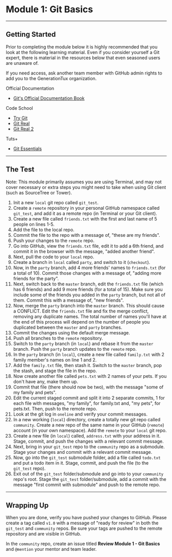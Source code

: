 # Module 1: Git Basics

***

## Getting Started

Prior to completing the module below it is highly recommended that you look at the following learning material. Even if you consider yourself a Git expert, there is material in the resources below that even seasoned users are unaware of.

If you need access, ask another team member with GitHub admin rights to add you to the GenerationTux organization.

Official Documentation

- [Git's Official Documentation Book](http://git-scm.com/book)

Code School

- [Try Git](http://www.codeschool.com/courses/try-git)
- [Git Real](http://www.codeschool.com/courses/git-real)
- [Git Real 2](http://www.codeschool.com/courses/git-real-2)

Tuts+

- [Git Essentials](https://tutsplus.com/course/git-essentials)

***

## The Test

Note: This module primarily assumes you are using Terminal, and may not cover necessary or extra steps you might need to take when using Git client (such as SourceTree or Tower).

1. Init a new `local` git repo called `git_test`.
2. Create a `remote` repository in your personal GitHub namespace called `git_test`, and add it as a remote repo (in Terminal or your Git client).
3. Create a new file called `friends.txt` with the first and last name of 5 people on lines 1-5.
4. Add the file to the local repo.
5. Commit the file to the repo with a message of, "these are my friends".
6. Push your changes to the `remote` repo.
7. Go into GitHub, view the `friends.txt` file, edit it to add a 6th friend, and commit it in the browser with the message, "added another friend".
8. Next, pull the code to your `local` repo.
9. Create a branch in `local` called `party`, and switch to it (`checkout`).
10. Now, in the `party` branch, add 4 more friends' names to `friends.txt` (for a total of 10). Commit those changes with a message of, "adding more friends for the party".
11. Next, switch back to the `master` branch, edit the `friends.txt` file (which has 6 friends) and add 9 more friends (for a total of 15). Make sure you include some of the friends you added in the `party` branch, but not all of them.  Commit this with a message of, "new friends".
12. Now, merge the `party` branch into the `master` branch. This should cause a CONFLICT. Edit the `friends.txt` file and fix the merge conflict, removing any duplicate names. The total number of names you'll have at the end of this process will depend on the number of people you duplicated between the `master` and `party` branches.
13. Commit the changes using the default merge message.
14. Push all branches to the `remote` repository.
15. Switch to the `party` branch (in `local`) and rebase it from the `master` branch. Push the `party` branch updates to the `remote` repo.
16. In the `party` branch (in `local`), create a new file called `family.txt` with 2 family member's names on line 1 and 2.
17. Add the `family.txt` file, then stash it. Switch to the `master` branch, pop the stash, and stage the file in the repo.
18. Now create another file called `pets.txt` with 2 names of your pets. If you don't have any, make them up.
19. Commit that file (there should now be two), with the message "some of my family and pets".
20. Edit the current staged commit and split it into 2 separate commits, 1 for each file with messages, "my family", for family.txt and, "my pets", for pets.txt. Then, push to the remote repo.
21. Look at the git log in `oneline` and verify your commit messages.
22. In a new working (`local`) directory, create a totally new git repo called `community`. Create a new repo of the same name in your GitHub (`remote`) account (in your own namespace). Add the `remote` to your `local` git repo.
23. Create a new file (in `local`) called, `address.txt` with your address in it. Stage, commit, and push the changes with a relevant commit message.
24. Next, bring in your `git_test` repo to the `community` repo as a submodule. Stage your changes and commit with a relevant commit message.
25. Now, go into the `git_test` submodule folder, add a file called `todo.txt` and put a todo item in it. Stage, commit, and push the file (to the `git_test` repo).
26. Exit out of the `git_test` folder/submodule and go into to your `community` repo's root. Stage the `git_test` folder/submodule, add a commit with the message "first commit with submodule" and push to the remote repo.

***

## Wrapping Up

When you are done, verify you have pushed your changes to GitHub. Please create a tag called `v1.0` with a message of "ready for review" in both the `git_test` and `community` repos. Be sure your tags are pushed to the remote repository and are visible in GitHub.

In the `community` repo, create an issue titled **Review Module 1 - Git Basics** and `@mention` your mentor and team leader.